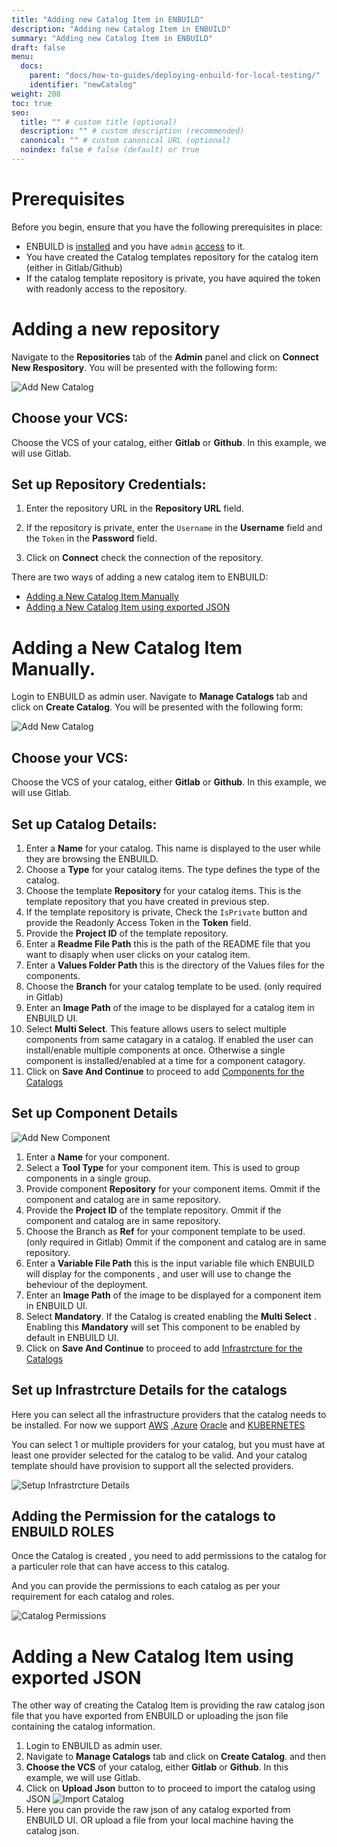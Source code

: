 ```yaml
---
title: "Adding new Catalog Item in ENBUILD"
description: "Adding new Catalog Item in ENBUILD"
summary: "Adding new Catalog Item in ENBUILD"
draft: false
menu:
  docs:
    parent: "docs/how-to-guides/deploying-enbuild-for-local-testing/"
    identifier: "newCatalog"
weight: 208
toc: true
seo:
  title: "" # custom title (optional)
  description: "" # custom description (recommended)
  canonical: "" # custom canonical URL (optional)
  noindex: false # false (default) or true
---
```


# Prerequisites
Before you begin, ensure that you have the following prerequisites in place:
- ENBUILD is [installed](https://enbuild-docs.vivplatform.io/docs/how-to-guides/deploying-enbuild-for-local-testing/) and you have `admin` [access](https://enbuild-docs.vivplatform.io/docs/how-to-guides/configuring-enbuild/#set-the-admin-password) to it. 
- You have created the Catalog templates repository for the catalog item (either in Gitlab/Github) 
- If the catalog template repository is private, you have aquired the token with readonly access to the repository.

# Adding a new repository

Navigate to the **Repositories** tab of the **Admin** panel and click on **Connect New Respository**. You will be presented with the following form:

<picture><img src="/images/how-to-guides/createCatalog.png" alt="Add New Catalog"></img></picture>

## Choose your VCS:
Choose the VCS of your catalog, either **Gitlab** or **Github**. In this example, we will use Gitlab.

## Set up Repository Credentials:

1. Enter the repository URL in the **Repository URL** field.

2. If the repository is private, enter the `Username` in the  **Username** field and the `Token` in the **Password** field.

3. Click on **Connect** check the connection of the repository.

There are two ways of adding a new catalog item to ENBUILD:
- [Adding a New Catalog Item Manually](#adding-a-new-catalog-item-manually)
- [Adding a New Catalog Item using exported JSON](#adding-a-new-catalog-item-using-exported-json)

# Adding a New Catalog Item Manually.
Login to ENBUILD as admin user.
Navigate to **Manage Catalogs** tab and click on **Create Catalog**. You will be presented with the following form:

<picture><img src="/images/how-to-guides/createCatalog.png" alt="Add New Catalog"></img></picture>

## Choose your VCS:
Choose the VCS of your catalog, either **Gitlab** or **Github**. In this example, we will use Gitlab.

## Set up Catalog Details:
1. Enter a **Name** for your catalog. This name is displayed to the user while they are browsing the ENBUILD.
2. Choose a **Type** for your catalog items. The type defines the type of the catalog. 
3. Choose the template  **Repository** for your catalog items. This is the template repository that you have created in previous step.
4. If the template repository is private, Check the `IsPrivate` button and provide the Readonly Access Token in the **Token** field.
5. Provide the **Project ID** of the template repository. 
6. Enter a **Readme File Path** this is the path of the README file that you want to disaply when user clicks on your catalog item.
7. Enter a **Values Folder Path** this is the directory of the  Values files for the components.
8. Choose the **Branch** for your catalog template to be used. (only required in Gitlab)
9. Enter an  **Image Path** of the image to be displayed for a catalog item in ENBUILD UI.
10. Select **Multi Select**. This feature allows users to select multiple components from same catagary in a catalog. If enabled the user can install/enable multiple components at once. Otherwise a single component is installed/enabled at a time for a component catagory.
11. Click on **Save And Continue** to proceed to add [Components for the Catalogs](#set-up-component-details)

## Set up Component Details

<picture><img src="/images/how-to-guides/createComponent.png" alt="Add New Component"></img></picture>

1. Enter a **Name** for your component.
2. Select a **Tool Type** for your component item. This is used to group components in a single group.
3. Provide component **Repository** for your component items. Ommit if the component and catalog are in same repository.
4. Provide the **Project ID** of the template repository. Ommit if the component and catalog are in same repository.
5. Choose the Branch as **Ref** for your component template to be used. (only required in Gitlab) Ommit if the component and catalog are in same repository.
6. Enter a **Variable File Path** this is the input variable file which ENBUILD will display for the components , and user will use to change the beheviour of the deployment.
7. Enter an  **Image Path** of the image to be displayed for a component item in ENBUILD UI.
8. Select **Mandatory**. If the Catalog is created enabling the **Multi Select** . Enabling this **Mandatory**  will set This component to be enabled by default in ENBUILD UI.
9. Click on **Save And Continue** to proceed to add [Infrastrcture for the Catalogs](#set-up-infrastrcture-details-for-the-catalogs)

## Set up Infrastrcture Details for the catalogs
Here you can select all the infrastructure providers that the catalog needs to be installed.
For now we support [AWS](https://docs.enbuild.io/en/latest/aws/) ,[Azure](https://docs.enbuild.io/en/latest/azure/)  [Oracle](https://docs.enbuild.io/en/latest/aws/) and  [KUBERNETES ](https://docs.enbuild.io/en/latest/aws/)

You can select 1 or multiple providers for your catalog, but you must have at least one provider selected for the catalog to be valid. 
And your catalog template should have provision to support all the selected providers. 

<picture><img src="/images/how-to-guides/catalogInfraSetup.png" alt="Setup Infrastrcture Details"></img></picture>

## Adding the Permission for the catalogs to ENBUILD ROLES

Once the Catalog is created , you need to add permissions to the catalog for a particuler role that can have access to this catalog.

And you can provide the permissions to each catalog as per your requirement for each catalog and roles.

<picture><img src="/images/how-to-guides/catalogPermissions.png" alt="Catalog Permissions"></img></picture>

# Adding a New Catalog Item using exported JSON

The other way of creating the Catalog Item is providing the raw catalog json file that you have exported from ENBUILD or uploading the json file containing the catalog information.

1. Login to ENBUILD as admin user.
2. Navigate to **Manage Catalogs** tab and click on **Create Catalog**. and then 
3. **Choose the VCS**  of your catalog, either **Gitlab** or **Github**. In this example, we will use Gitlab. 
4. Click on **Upload Json** button to to proceed to import the catalog using JSON 
<picture><img src="/images/how-to-guides/catalogImport.png" alt="Import Catalog"></img></picture>
5. Here you can provide the raw json of any catalog exported from ENBUILD UI. OR upload a file from your local machine having the catalog json.